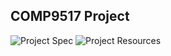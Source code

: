 ## COMP9517 Project

![Project Spec](https://webcms3.cse.unsw.edu.au/files/86f4ade7950342933e9b59cb4633c5033a01be6b4134b4f70442f4930bbdb267)
![Project Resources](https://webcms3.cse.unsw.edu.au/COMP9517/19T2/resources/26910)

